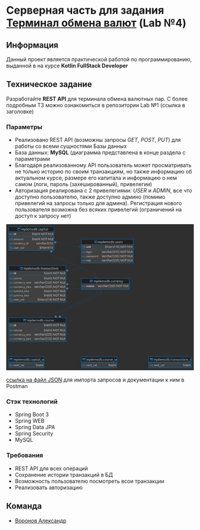 # Серверная часть для задания [Терминал обмена валют](https://github.com/sanai1/TaskOneKFD) (Lab №4)

## Информация
Данный проект является практической работой по программированию, выданной в на курсе **Kotlin FullStack Developer**

## Техническое задание

Разработайте **REST API** для терминала обмена валютных пар. С более подробным ТЗ можно ознакомиться в репозитории Lab №1 (ссылка в заголовке)

### Параметры

- Реализовано REST API (возможны запросы *GET*, *POST*, *PUT*) для работы со всеми сущностями Базы данных
- База данных: **MySQL** (диаграмма представлена в конце раздела с параметрами
- Благодаря реализованному API пользователь может просматривать не только историю по своим транзакциям, но также информацию об актуальном курсе, размере его капитала и информацию о нем самом (логи, пароль (захешированный), привелегии)
- Авторизация реалирована с 2 привелегиями: *USER* и *ADMIN*, все что доступно пользователю, также доступно админо (помимо привелегий на запросы только для админа). Регистрация нового пользователя возможна без всяких привелегий (ограничений на доступ к запросу нет)

![photo](src/image/mydemodb.png)

 [ссылка на файл JSON](src/test/kotlin/com/example/taskfourkfd/TaskFourKFD.postman_collection.json) для импорта запросов и документации к ним в Postman

### Стэк технологий

- Spring Boot 3
- Spring WEB
- Spring Data JPA
- Spring Security
- MySQL

### Требования

- REST API для всех операций
- Сохранение истории транзакций в БД
- Возможность пользователю посмотреть всои транзакции
- Реализовать авторизацию

## Команда
- [Воронов Александр](https://github.com/sanai1)

